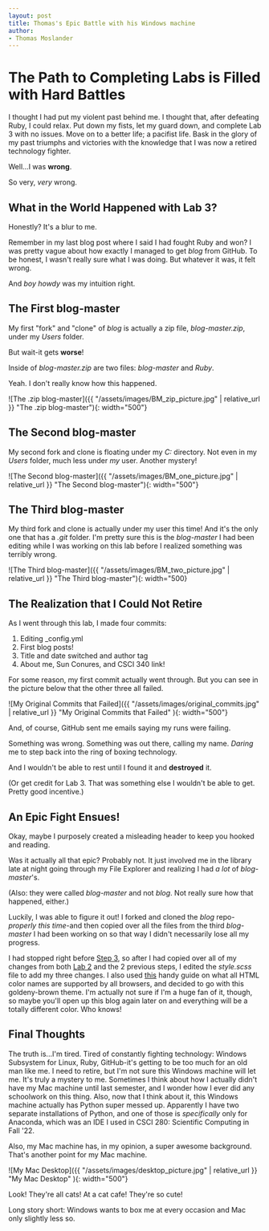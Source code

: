 ```yaml
---
layout: post
title: Thomas's Epic Battle with his Windows machine
author:
- Thomas Moslander
---
```

# The Path to Completing Labs is Filled with Hard Battles

I thought I had put my violent past behind me. I thought that, after defeating Ruby, I could relax. Put down my fists, let my guard down, and complete Lab 3 with no issues. Move on to a better life; a pacifist life. Bask in the glory of my past triumphs and victories with the knowledge that I was now a retired technology fighter.

Well...I was **wrong**.

So very, *very* wrong.

## What in the World Happened with Lab 3?

Honestly? It's a blur to me.

Remember in my last blog post where I said I had fought Ruby and won? I was pretty vague about how exactly I managed to get *blog* from GitHub. To be honest, I wasn't really sure what I was doing. But whatever it was, it felt wrong.

And *boy howdy* was my intuition right.

## The First blog-master

My first "fork" and "clone" of *blog* is actually a zip file, *blog-master.zip*, under my *Users* folder.

But wait-it gets **worse**!

Inside of *blog-master.zip* are two files: *blog-master* and *Ruby*.

Yeah. I don't really know how this happened.

![The .zip blog-master]({{ "/assets/images/BM_zip_picture.jpg" | relative_url }} "The .zip blog-master"){: width="500"}

## The Second blog-master

My second fork and clone is floating under my *C:* directory. Not even in my *Users* folder, much less under *my* user. Another mystery!

![The Second blog-master]({{ "/assets/images/BM_one_picture.jpg" | relative_url }} "The Second blog-master"){: width="500"}

## The Third blog-master

My third fork and clone is actually under my user this time! And it's the only one that has a *.git* folder. I'm pretty sure this is the *blog-master* I had been editing while I was working on this lab before I realized something was terribly wrong.

![The Third blog-master]({{ "/assets/images/BM_two_picture.jpg" | relative_url }} "The Third blog-master"){: width="500}

## The Realization that I Could Not Retire

As I went through this lab, I made four commits:
1. Editing _config.yml
2. First blog posts!
3. Title and date switched and author tag
4. About me, Sun Conures, and CSCI 340 link!

For some reason, my first commit actually went through. But you can see in the picture below that the other three all failed.

![My Original Commits that Failed]({{ "/assets/images/original_commits.jpg" | relative_url }} "My Original Commits that Failed" ){: width="500"}

And, of course, GitHub sent me emails saying my runs were failing. 

Something was wrong. Something was out there, calling my name. *Daring* me to step back into the ring of boxing technology. 

And I wouldn't be able to rest until I found it and **destroyed** it.

(Or get credit for Lab 3. That was something else I wouldn't be able to get. Pretty good incentive.)

## An Epic Fight Ensues!

Okay, maybe I purposely created a misleading header to keep you hooked and reading.

Was it actually all that epic? Probably not. It just involved me in the library late at night going through my File Explorer and realizing I had *a lot* of *blog-master*'s. 

(Also: they were called *blog-master* and not *blog*. Not really sure how that happened, either.)

Luckily, I was able to figure it out! I forked and cloned the *blog* repo-*properly this time*-and then copied over all the files from the third *blog-master* I had been working on so that way I didn't necessarily lose all my progress.

I had stopped right before [Step 3](https://hendrix-cs.github.io/csci340/labs/jekyllmods.html), so after I had copied over all of my changes from both [Lab 2](https://hendrix-cs.github.io/csci340/labs/jekyll.html) and the 2 previous steps, I edited the *style.scss* file to add my three changes. I also used [this](https://www.w3schools.com/colors/colors_names.asp) handy guide on what all HTML color names are supported by all browsers, and decided to go with this goldeny-brown theme. I'm actually not sure if I'm a huge fan of it, though, so maybe you'll open up this blog again later on and everything will be a totally different color. Who knows!

## Final Thoughts 

The truth is...I'm tired. Tired of constantly fighting technology: Windows Subsystem for Linux, Ruby, GitHub-it's getting to be too much for an old man like me. I need to retire, but I'm not sure this Windows machine will let me. It's truly a mystery to me. Sometimes I think about how I actually didn't have my Mac machine until last semester, and I wonder how I ever did any schoolwork on this thing. Also, now that I think about it, this Windows machine actually has Python super messed up. Apparently I have two separate installations of Python, and one of those is *specifically* only for Anaconda, which was an IDE I used in CSCI 280: Scientific Computing in Fall '22. 

Also, my Mac machine has, in my opinion, a super awesome background. That's another point for my Mac machine. 

![My Mac Desktop]({{ "/assets/images/desktop_picture.jpg" | relative_url }} "My Mac Desktop" ){: width="500"}

Look! They're all cats! At a cat cafe! They're so cute!

Long story short: Windows wants to box me at every occasion and Mac only slightly less so.